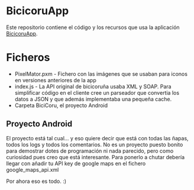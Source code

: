 # BicicoruApp

Este repositorio contiene el código y los recursos que usa la aplicación  [BicicoruApp](https://play.google.com/store/apps/details?id=com.udepardo.bicicoru).


# Ficheros

- PixelMator.pxm - Fichero con las imágenes que se usaban para iconos en versiones anteriores de la app
- index.js - La API original de bicicoruña usaba XML y SOAP. Para simplificar código en el cliente cree un parseador que convertia los datos a JSON y que además implementaba una pequeña cache.
- Carpeta BiciCoru, el proyecto Android

## Proyecto Android

El proyecto está tal cual... y eso quiere decir que está con todas las ñapas, todos los logs y todos los comentarios.
No es un proyecto puesto bonito para demostrar dotes de programación ni nada parecido, pero como curiosidad pues creo que está interesante.
Para ponerlo a chutar debería llegar con añadir tu API key de google maps en el fichero google_maps_api.xml

Por ahora eso es todo. :)



